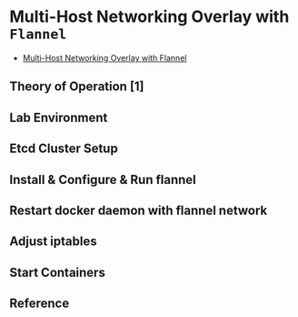 # Multi-Host Networking Overlay with `Flannel`

* [Multi-Host Networking Overlay with Flannel](https://docker-k8s-lab.readthedocs.io/en/latest/docker/docker-flannel.html)

## Theory of Operation [1]

## Lab Environment

## Etcd Cluster Setup

## Install & Configure & Run flannel

## Restart docker daemon with flannel network

## Adjust iptables

## Start Containers

## Reference
